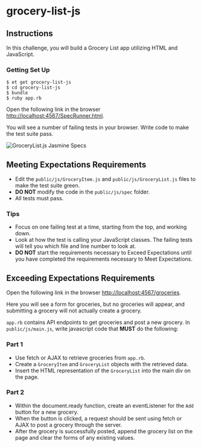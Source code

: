 # grocery-list-js

## Instructions

In this challenge, you will build a Grocery List app utilizing HTML and JavaScript.

### Getting Set Up

```no-highlight
$ et get grocery-list-js
$ cd grocery-list-js
$ bundle
$ ruby app.rb
```

Open the following link in the browser <http://localhost:4567/SpecRunner.html>.

You will see a number of failing tests in your browser. Write code to make the
test suite pass.

![GroceryList.js Jasmine Specs](https://s3.amazonaws.com/horizon-production/images/grocery-list-js-specs.png)

## Meeting Expectations Requirements

* Edit the `public/js/GroceryItem.js` and `public/js/GroceryList.js` files to make the test suite green.
* **DO NOT** modify the code in the `public/js/spec` folder.
* All tests must pass.

### Tips

* Focus on one failing test at a time, starting from the top, and working down.
* Look at how the test is calling your JavaScript classes. The failing tests will
  tell you which file and line number to look at.
* **DO NOT** start the requirements necessary to Exceed Expectations until you
  have completed the requirements necessary to Meet Expectations.

## Exceeding Expectations Requirements

Open the following link in the browser <http://localhost:4567/groceries>.

Here you will see a form for groceries, but no groceries will appear, and
submitting a grocery will not actually create a grocery.

`app.rb` contains API endpoints to get groceries and post a new
grocery. In `public/js/main.js`, write javascript code that
**MUST** do the following:

### Part 1
* Use fetch or AJAX to retrieve groceries from `app.rb`.
* Create a `GroceryItem` and `GroceryList` objects with the retrieved data.
* Insert the HTML representation of the `GroceryList` into the main div on the page.

### Part 2
* Within the document.ready function, create an eventListener for
the `Add` button for a new grocery.
* When the button is clicked, a request should be sent using fetch
or AJAX to post a grocery through the server.
* After the grocery is successfully posted, append the grocery list
on the page and clear the forms of any existing values.
